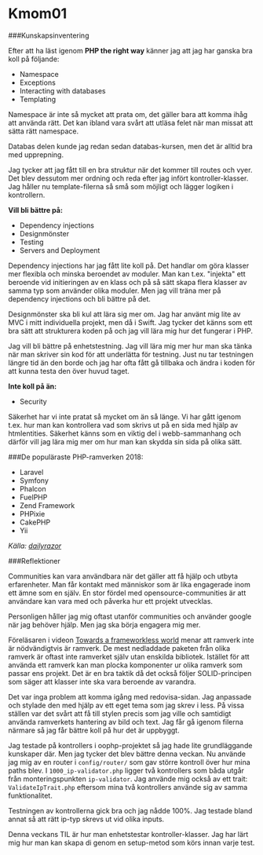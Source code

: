 ---
---
Kmom01
=========================
<!-- Gör din egen kunskapsinventering och se vilka delar du kan, vilka delar du behöver bli bättre på och vilka delar har du ännu inte koll på?

Gör din egen kunskapsinventering baserat på PHP The Right Way, berätta om dina styrkor och svagheter som du vill förstärka under kursen och det kommande året.
 -->
###Kunskapsinventering

Efter att ha läst igenom **PHP the right way** känner jag att jag har ganska bra koll på följande:

* Namespace
* Exceptions
* Interacting with databases
* Templating

Namespace är inte så mycket att prata om, det gäller bara att komma ihåg att använda rätt. Det kan ibland vara svårt att utläsa felet när man missat att sätta rätt namespace.

Databas delen kunde jag redan sedan databas-kursen, men det är alltid bra med upprepning.

Jag tycker att jag fått till en bra struktur när det kommer till routes och vyer. Det blev dessutom mer ordning och reda efter jag infört kontroller-klasser. Jag håller nu template-filerna så små som möjligt och lägger logiken i kontrollern.

**Vill bli bättre på:**

* Dependency injections
* Designmönster
* Testing
* Servers and Deployment

Dependency injections har jag fått lite koll på. Det handlar om göra klasser mer flexibla och minska beroendet av moduler. Man kan t.ex. "injekta" ett beroende vid initieringen av en klass och på så sätt skapa flera klasser av samma typ som använder olika moduler. Men jag vill träna mer på dependency injections och bli bättre på det.

Designmönster ska bli kul att lära sig mer om. Jag har använt mig lite av MVC i mitt individuella projekt, men då i Swift. Jag tycker det känns som ett bra sätt att strukturera koden på och jag vill lära mig hur det fungerar i PHP.

Jag vill bli bättre på enhetstestning. Jag vill lära mig mer hur man ska tänka när man skriver sin kod för att underlätta för testning. Just nu tar testningen längre tid än den borde och jag har ofta fått gå tillbaka och ändra i koden för att kunna testa den över huvud taget.

**Inte koll på än:**

* Security

Säkerhet har vi inte pratat så mycket om än så länge. Vi har gått igenom t.ex. hur man kan kontrollera vad som skrivs ut på en sida med hjälp av htmlentities. Säkerhet känns som en viktig del i webb-sammanhang och därför vill jag lära mig mer om hur man kan skydda sin sida på olika sätt.



<!-- Vilket blev resultatet från din mini-undersökning om vilka ramverk som för närvarande är mest populära inom PHP (ange källa var du fann informationen)? -->
###De populäraste PHP-ramverken 2018:

* Laravel
* Symfony
* Phalcon
* FuelPHP
* Zend Framework
* PHPixie
* CakePHP
* Yii

*Källa: [dailyrazor](https://www.dailyrazor.com/blog/best-php-frameworks/)*

###Reflektioner

<!-- Berätta om din syn/erfarenhet generellt kring communities och specifikt communities inom opensource och programmeringsdomänen. -->
Communities kan vara användbara när det gäller att få hjälp och utbyta erfarenheter. Man får kontakt med människor som är lika engagerade inom ett ämne som en själv. En stor fördel med opensource-communities är att användare kan vara med och påverka hur ett projekt utvecklas.

Personligen håller jag mig oftast utanför communities och använder google när jag behöver hjälp. Men jag ska börja engagera mig mer.

<!-- Vad tror du om begreppet “en ramverkslös värld” som framfördes i videon? -->
Föreläsaren i videon [Towards a frameworkless world](https://www.youtube.com/watch?v=aFhwnjFF96I) menar att ramverk inte är nödvändigtvis är ramverk. De mest nedladdade paketen från olika ramverk är oftast inte ramverket själv utan enskilda bibliotek. Istället för att använda ett ramverk kan man plocka komponenter ur olika ramverk som passar ens projekt. Det är en bra taktik då det också följer SOLID-principen som säger att klasser inte ska vara beroende av varandra.

<!-- Hur gick det att komma igång med din redovisa-sida? -->
Det var inga problem att komma igång med redovisa-sidan. Jag anpassade och stylade den med hjälp av ett eget tema som jag skrev i less. På vissa ställen var det svårt att få till stylen precis som jag ville och samtidigt använda ramverkets hantering av bild och text. Jag får gå igenom filerna närmare så jag får bättre koll på hur det är uppbyggt.

<!-- Några funderingar kring arbetet med din kontroller? -->
Jag testade på kontrollers i oophp-projektet så jag hade lite grundläggande kunskaper där. Men jag tycker det blev bättre denna veckan. Nu använde jag mig av en router i `config/router/` som gav större kontroll över hur mina paths blev. I `1000_ip-validator.php` ligger två kontrollers som båda utgår från monteringspunkten `ip-validator`. Jag använde mig också av ett trait: `ValidateIpTrait.php` eftersom mina två kontrollers använde sig av samma funktionalitet.

Testningen av kontrollerna gick bra och jag nådde 100%. Jag testade bland annat så att rätt ip-typ skrevs ut vid olika inputs.


<!-- Vilken är din TIL för detta kmom? -->
Denna veckans TIL är hur man enhetstestar kontroller-klasser. Jag har lärt mig hur man kan skapa di genom en setup-metod som körs innan varje test.
